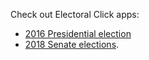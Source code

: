 Check out Electoral Click apps:
* [2016 Presidential election](https://sephdo.github.io/ElectoralClick/)
* [2018 Senate elections](https://sephdo.github.io/SenateClick/).
